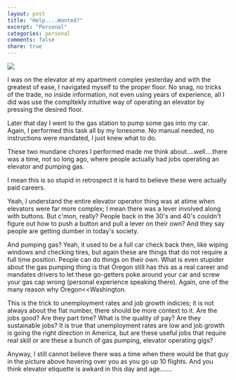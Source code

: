 ```yaml
---
layout: post
title: "Help....Wanted?"
excerpt: "Personal"
categories: personal
comments: false
share: true
---
```



![](https://comeroutewithme.files.wordpress.com/2015/12/elevator-operator.jpg)


I was on the elevator at my apartment complex yesterday and with the greatest of ease, I navigated myself to the proper floor. No snag, no tricks of the trade, no inside information, not even using years of experience, all I did was use the compltekly intuitive way of operating an elevator by pressing the desired floor.


Later that day I went to the gas station to pump some gas into my car. Again, I performed this task all by my lonesome. No manual needed, no instructions were mandated, I just knew what to do. 



These two mundane chores I performed made me think about....well....there was a time, not so long ago, where people actually had jobs operating an elevator and pumping gas.




I mean this is so stupid in retrospect it is hard to believe these were actually paid careers. 


Yeah, I understand the entire elevator operator thing was at atime when elevators were far more complex; I mean there was a lever involved along with buttons. But c'mon, really? People back in the 30's and 40's couldn't figure out how to push a button and pull a lever on their own? And they say people are getting dumber in today's society. 


And pumping gas? Yeah, it used to be a full car check back then, like wiping windows and checking tires, but again these are things that do not require a full time position. People can do things on their own. What is even stupider about the gas pumping thing is that Oregon still has this as a real career and mandates drivers to let these go-getters poke around your car and screw your gas cap wrong (personal experience speaking there). Again, one of the many reason why Oregon<<Washington.


This is the trick to unemployment rates and job growth indicies; it is not always about the flat number, there should be more context to it. Are the jobs good? Are they part time? What is the quality of pay? Are they sustainable jobs? It is true that unemployment rates are low and job growth is going the right direction in America, but are these useful jobs that require real skill or are these a bunch of gas pumping, elevator operating gigs?


Anyway, I still cannot believe there was a time when there would be that guy in the picture above hovering over you as you go up 10 flights. And you think elevator etiquette is awkard in this day and age.......


 